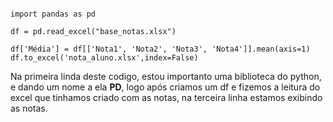 ```

import pandas as pd

df = pd.read_excel("base_notas.xlsx")

df['Média'] = df[['Nota1', 'Nota2', 'Nota3', 'Nota4']].mean(axis=1)
df.to_excel('nota_aluno.xlsx',index=False)

```
Na primeira linda deste codigo, estou importanto uma biblioteca do python,
e dando um nome a ela **PD**, logo após criamos um df e fizemos a leitura do excel que tinhamos criado com as notas, na terceira linha estamos exibindo as notas.

